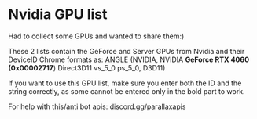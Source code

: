 <h1>Nvidia GPU list</h1>

Had to collect some GPUs and wanted to share them:)

These 2 lists contain the GeForce and Server GPUs from Nvidia and their DeviceID
Chrome formats as: ANGLE (NVIDIA, NVIDIA **GeForce RTX 4060 (0x00002717**) Direct3D11 vs_5_0 ps_5_0, D3D11)

If you want to use this GPU list, make sure you enter both the ID and the string correctly, as some cannot be entered only in the bold part to work.

For help with this/anti bot apis:
discord.gg/parallaxapis
